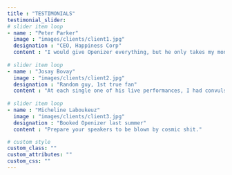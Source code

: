 ```yaml
---
title : "TESTIMONIALS"
testimonial_slider:
# slider item loop
- name : "Peter Parker"
  image : "images/clients/client1.jpg"
  designation : "CEO, Happiness Corp"
  content : "I would give Openizer everything, but he only takes my money." 
            
# slider item loop
- name : "Josay Bovay"
  image : "images/clients/client2.jpg"
  designation : "Random guy, 1st true fan"
  content : "At each single one of his live performances, I had convulsions."
            
# slider item loop
- name : "Micheline Laboukeuz"
  image : "images/clients/client3.jpg"
  designation : "Booked Openizer last summer"
  content : "Prepare your speakers to be blown by cosmic shit."

# custom style
custom_class: "" 
custom_attributes: "" 
custom_css: ""
---
```


